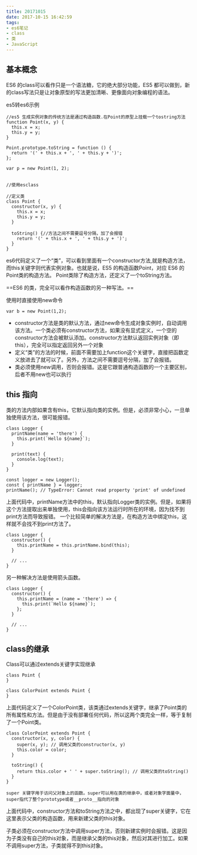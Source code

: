```yaml
---
title: 20171015
date: 2017-10-15 16:42:59
tags: 
- es6笔记
- class
- 类
- JavaScript
---
```



## 基本概念
ES6 的class可以看作只是一个语法糖，它的绝大部分功能，ES5 都可以做到，新的class写法只是让对象原型的写法更加清晰、更像面向对象编程的语法。

es5转es6示例 <!--more-->
```
//es5 生成实例对象的传统方法是通过构造函数.在Point的原型上挂载一个tostring方法
function Point(x, y) {
  this.x = x;
  this.y = y;
}

Point.prototype.toString = function () {
  return '(' + this.x + ', ' + this.y + ')'; 
};

var p = new Point(1, 2);


//使用esclass

//定义类
class Point {
  constructor(x, y) {
    this.x = x;
    this.y = y;
  }
 
  toString() {//方法之间不需要逗号分隔，加了会报错
    return '(' + this.x + ', ' + this.y + ')';
  }
}

```

 es6代码定义了一个“类”，可以看到里面有一个constructor方法,就是构造方法，而this关键字则代表实例对象。也就是说，ES5 的构造函数Point，对应 ES6 的Point类的构造方法。 Point类除了构造方法，还定义了一个toString方法。
    
==ES6 的类，完全可以看作构造函数的另一种写法。==
    
使用时直接使用new命令
```
var b = new Point(1,2);

```

- constructor方法是类的默认方法，通过new命令生成对象实例时，自动调用该方法。一个类必须有constructor方法，如果没有显式定义，一个空的constructor方法会被默认添加。constructor方法默认返回实例对象（即this），完全可以指定返回另外一个对象
- 定义“类”的方法的时候，前面不需要加上function这个关键字，直接把函数定义放进去了就可以了。另外，方法之间不需要逗号分隔，加了会报错。
- 类必须使用new调用，否则会报错。这是它跟普通构造函数的一个主要区别，后者不用new也可以执行

## this 指向

类的方法内部如果含有this，它默认指向类的实例。但是，必须非常小心，一旦单独使用该方法，很可能报错。
```
class Logger {
  printName(name = 'there') {
    this.print(`Hello ${name}`);
  }

  print(text) {
    console.log(text);
  }
}

const logger = new Logger();
const { printName } = logger;
printName(); // TypeError: Cannot read property 'print' of undefined
```
上面代码中，printName方法中的this，默认指向Logger类的实例。但是，如果将这个方法提取出来单独使用，this会指向该方法运行时所在的环境，因为找不到print方法而导致报错。
一个比较简单的解决方法是，在构造方法中绑定this，这样就不会找不到print方法了。
```
class Logger {
  constructor() {
    this.printName = this.printName.bind(this);
  }

  // ...
}
```

另一种解决方法是使用箭头函数。

```
class Logger {
  constructor() {
    this.printName = (name = 'there') => {
      this.print(`Hello ${name}`);
    };
  }

  // ...
}
```

## class的继承

Class可以通过extends关键字实现继承
```
class Point {
}

class ColorPoint extends Point {
}
```
上面代码定义了一个ColorPoint类，该类通过extends关键字，继承了Point类的所有属性和方法。但是由于没有部署任何代码，所以这两个类完全一样，等于复制了一个Point类。

```
class ColorPoint extends Point {
  constructor(x, y, color) {
    super(x, y); // 调用父类的constructor(x, y)
    this.color = color;
  }

  toString() {
    return this.color + ' ' + super.toString(); // 调用父类的toString()
  }
}
```
    super 关键字用于访问父对象上的函数。super可以用在类的继承中，或者对象字面量中，super指代了整个prototype或者__proto__指向的对象

上面代码中，constructor方法和toString方法之中，都出现了super关键字，它在这里表示父类的构造函数，用来新建父类的this对象。

子类必须在constructor方法中调用super方法，否则新建实例时会报错。这是因为子类没有自己的this对象，而是继承父类的this对象，然后对其进行加工。如果不调用super方法，子类就得不到this对象。
